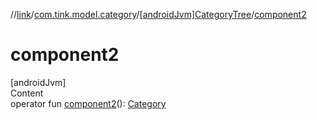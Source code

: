 //[link](../../index.md)/[com.tink.model.category](../index.md)/[[androidJvm]CategoryTree](index.md)/[component2](component2.md)



# component2  
[androidJvm]  
Content  
operator fun [component2](component2.md)(): [Category](../[android-jvm]-category/index.md)  



